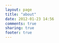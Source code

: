 ```yaml
---
layout: page
title: "about"
date: 2012-01-23 14:56
comments: true
sharing: true
footer: true
---
```

